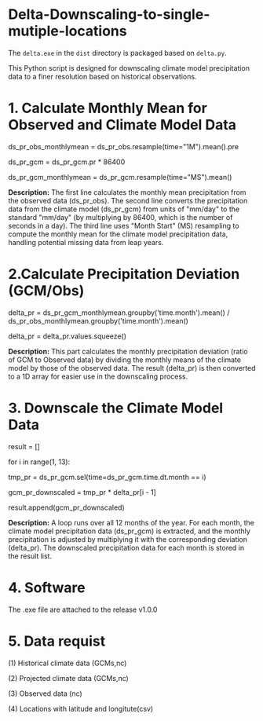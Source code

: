 # Delta-Downscaling-to-single-mutiple-locations
The `delta.exe` in the `dist` directory is packaged based on `delta.py`.

This Python script is designed for downscaling climate model precipitation data to a finer resolution based on historical observations.
# 1. Calculate Monthly Mean for Observed and Climate Model Data

ds_pr_obs_monthlymean = ds_pr_obs.resample(time="1M").mean().pre  

ds_pr_gcm = ds_pr_gcm.pr * 86400  

ds_pr_gcm_monthlymean = ds_pr_gcm.resample(time="MS").mean()

**Description:**
The first line calculates the monthly mean precipitation from the observed data (ds_pr_obs).
The second line converts the precipitation data from the climate model (ds_pr_gcm) from units of "mm/day" to the standard "mm/day" (by multiplying by 86400, which is the number of seconds in a day).
The third line uses "Month Start" (MS) resampling to compute the monthly mean for the climate model precipitation data, handling potential missing data from leap years.



# 2.Calculate Precipitation Deviation (GCM/Obs)
delta_pr = ds_pr_gcm_monthlymean.groupby('time.month').mean() / ds_pr_obs_monthlymean.groupby('time.month').mean()

delta_pr = delta_pr.values.squeeze()  

**Description:**
This part calculates the monthly precipitation deviation (ratio of GCM to Observed data) by dividing the monthly means of the climate model by those of the observed data. 
The result (delta_pr) is then converted to a 1D array for easier use in the downscaling process.


# 3. Downscale the Climate Model Data
result = []

for i in range(1, 13): 

tmp_pr = ds_pr_gcm.sel(time=ds_pr_gcm.time.dt.month == i) 

gcm_pr_downscaled = tmp_pr * delta_pr[i - 1]  

result.append(gcm_pr_downscaled) 

**Description:**
A loop runs over all 12 months of the year.
For each month, the climate model precipitation data (ds_pr_gcm) is extracted, and the monthly precipitation is adjusted by multiplying it with the corresponding deviation (delta_pr).
The downscaled precipitation data for each month is stored in the result list.

# 4. Software
The .exe file are attached to the release v1.0.0

# 5. Data requist
(1) Historical climate data (GCMs,nc)

(2) Projected climate data (GCMs,nc)

(3) Observed data (nc)

(4) Locations with latitude and longitute(csv)
